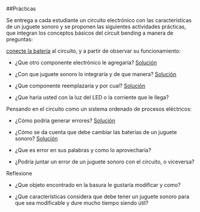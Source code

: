 ##Prácticas



Se entrega a cada estudiante un circuito electrónico con las características de un juguete sonoro y se proponen las siguientes actividades prácticas, que integran los conceptos básicos del circuit bending a manera de preguntas:


[conecte la batería](solucion001.md) al circuito, y a partir de observar su funcionamiento:

- ¿Que otro componente electrónico le agregaría? [Solución](solupractica001.md)

- ¿Con que juguete sonoro lo integraría y de que manera? [Solución](solupractica100.md)

- ¿Que componente reemplazaría y por cual? [Solución](solupractica200.md)

- ¿Que haría usted con la luz del LED o la corriente que le llega?

Pensando en el circuito como un sistema ordenado de procesos eléctricos:

- ¿Cómo podría generar errores? [Solución](solupractica400.md)

- ¿Cómo se da cuenta que debe cambiar las baterías de un juguete sonoro? [Solución](solupractica500.md) 

- ¿Que es error en sus palabras y como lo aprovecharía?

- ¿Podría juntar un error de un juguete sonoro con el circuito, o viceversa?

Reflexione

- ¿Que objeto encontrado en la basura le gustaría modificar y como?

- ¿Que características considera que debe tener un juguete sonoro para que sea modificable y dure mucho tiempo siendo     útil?


























